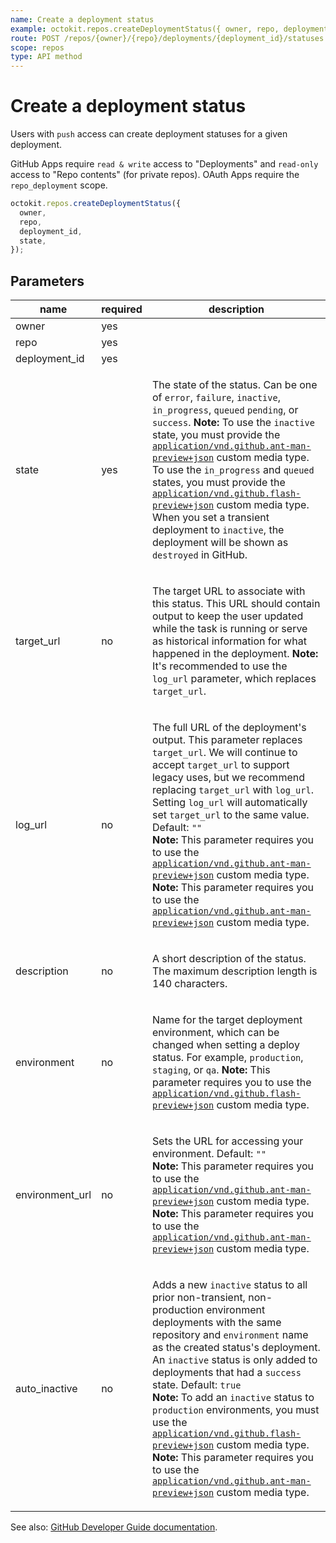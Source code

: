 ```yaml
---
name: Create a deployment status
example: octokit.repos.createDeploymentStatus({ owner, repo, deployment_id, state })
route: POST /repos/{owner}/{repo}/deployments/{deployment_id}/statuses
scope: repos
type: API method
---
```


# Create a deployment status

Users with `push` access can create deployment statuses for a given deployment.

GitHub Apps require `read & write` access to "Deployments" and `read-only` access to "Repo contents" (for private repos). OAuth Apps require the `repo_deployment` scope.

```js
octokit.repos.createDeploymentStatus({
  owner,
  repo,
  deployment_id,
  state,
});
```

## Parameters

<table>
  <thead>
    <tr>
      <th>name</th>
      <th>required</th>
      <th>description</th>
    </tr>
  </thead>
  <tbody>
    <tr><td>owner</td><td>yes</td><td>

</td></tr>
<tr><td>repo</td><td>yes</td><td>

</td></tr>
<tr><td>deployment_id</td><td>yes</td><td>

</td></tr>
<tr><td>state</td><td>yes</td><td>

The state of the status. Can be one of `error`, `failure`, `inactive`, `in_progress`, `queued` `pending`, or `success`. **Note:** To use the `inactive` state, you must provide the [`application/vnd.github.ant-man-preview+json`](https://developer.github.com/v3/previews/#enhanced-deployments) custom media type. To use the `in_progress` and `queued` states, you must provide the [`application/vnd.github.flash-preview+json`](https://developer.github.com/v3/previews/#deployment-statuses) custom media type. When you set a transient deployment to `inactive`, the deployment will be shown as `destroyed` in GitHub.

</td></tr>
<tr><td>target_url</td><td>no</td><td>

The target URL to associate with this status. This URL should contain output to keep the user updated while the task is running or serve as historical information for what happened in the deployment. **Note:** It's recommended to use the `log_url` parameter, which replaces `target_url`.

</td></tr>
<tr><td>log_url</td><td>no</td><td>

The full URL of the deployment's output. This parameter replaces `target_url`. We will continue to accept `target_url` to support legacy uses, but we recommend replacing `target_url` with `log_url`. Setting `log_url` will automatically set `target_url` to the same value. Default: `""`  
**Note:** This parameter requires you to use the [`application/vnd.github.ant-man-preview+json`](https://developer.github.com/v3/previews/#enhanced-deployments) custom media type. **Note:** This parameter requires you to use the [`application/vnd.github.ant-man-preview+json`](https://developer.github.com/v3/previews/#enhanced-deployments) custom media type.

</td></tr>
<tr><td>description</td><td>no</td><td>

A short description of the status. The maximum description length is 140 characters.

</td></tr>
<tr><td>environment</td><td>no</td><td>

Name for the target deployment environment, which can be changed when setting a deploy status. For example, `production`, `staging`, or `qa`. **Note:** This parameter requires you to use the [`application/vnd.github.flash-preview+json`](https://developer.github.com/v3/previews/#deployment-statuses) custom media type.

</td></tr>
<tr><td>environment_url</td><td>no</td><td>

Sets the URL for accessing your environment. Default: `""`  
**Note:** This parameter requires you to use the [`application/vnd.github.ant-man-preview+json`](https://developer.github.com/v3/previews/#enhanced-deployments) custom media type. **Note:** This parameter requires you to use the [`application/vnd.github.ant-man-preview+json`](https://developer.github.com/v3/previews/#enhanced-deployments) custom media type.

</td></tr>
<tr><td>auto_inactive</td><td>no</td><td>

Adds a new `inactive` status to all prior non-transient, non-production environment deployments with the same repository and `environment` name as the created status's deployment. An `inactive` status is only added to deployments that had a `success` state. Default: `true`  
**Note:** To add an `inactive` status to `production` environments, you must use the [`application/vnd.github.flash-preview+json`](https://developer.github.com/v3/previews/#deployment-statuses) custom media type.  
**Note:** This parameter requires you to use the [`application/vnd.github.ant-man-preview+json`](https://developer.github.com/v3/previews/#enhanced-deployments) custom media type.

</td></tr>
  </tbody>
</table>

See also: [GitHub Developer Guide documentation](https://developer.github.com/v3/repos/deployments/#create-a-deployment-status).
